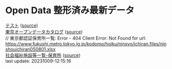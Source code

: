 # Open Data 整形済み最新データ  
[テスト](source/20231009-12:15:12-regular.xml) \([source](https://www.data.jma.go.jp/developer/xml/feed/regular.xml)\)  
[東京オープンデータカタログ](source/20231009-12:15:15-TokyoOpenDataCatalog) \([source](https://catalog.data.metro.tokyo.lg.jp/api/3/action/package_search?q=*:*&rows=999999&start=0)\)  
// 東京都認証保育所一覧: Error - 404 Client Error: Not Found for url: https://www.fukushi.metro.tokyo.lg.jp/kodomo/hoiku/ninsyo/ichiran.files/ninshouichiran050801.xlsx  
[社会福祉施設等一覧-保育所](source/20231009-12:15:16-202210-2-1-hoikusyo.csv) \([source](https://www.opendata.metro.tokyo.lg.jp/fukushihoken/202210-2-1-hoikusyo.csv)\)  
last update: 20231009-12:15:16  